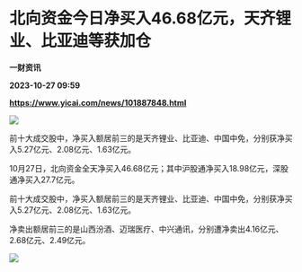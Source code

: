 # 北向资金今日净买入46.68亿元，天齐锂业、比亚迪等获加仓
**一财资讯**

**2023-10-27 09:59**

**https://www.yicai.com/news/101887848.html**

![](https://imgcdn.yicai.com/uppics/slides/2023/10/3945099542039c6b74a6eda19acc1c86.jpg)

前十大成交股中，净买入额居前三的是天齐锂业、比亚迪、中国中免，分别获净买入5.27亿元、2.08亿元、1.63亿元。

10月27日，北向资金全天净买入46.68亿元；其中沪股通净买入18.98亿元，深股通净买入27.7亿元。

前十大成交股中，净买入额居前三的是天齐锂业、比亚迪、中国中免，分别获净买入5.27亿元、2.08亿元、1.63亿元。

净卖出额居前三的是山西汾酒、迈瑞医疗、中兴通讯，分别遭净卖出4.16亿元、2.68亿元、2.49亿元。

![](https://imgcdn.yicai.com/uppics/images/2023/10/daac168ea1e28581b3abef4cb9021803.jpg)